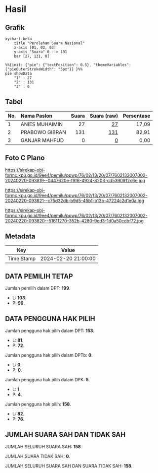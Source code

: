 # Hasil

## Grafik

```mermaid
xychart-beta
    title "Perolehan Suara Nasional"
    x-axis [01, 02, 03]
    y-axis "Suara" 0 --> 131
    bar [27, 131, 0]
```

```mermaid
%%{init: {"pie": {"textPosition": 0.5}, "themeVariables": {"pieOuterStrokeWidth": "5px"}} }%%
pie showData
    "1" : 27
    "2" : 131
    "3" : 0
```

## Tabel

| No. | Nama Paslon    | Suara | Suara (raw) | Persentase |
|:--- |:-------------- | -----:| -----------:| ----------:|
| 1   | ANIES MUHAIMIN | 27    | [27][p-1]   | 17,09      |
| 2   | PRABOWO GIBRAN | 131   | [131][p-2]  | 82,91      |
| 3   | GANJAR MAHFUD  | 0     | [0][p-3]    | 0,00       |


[p-1]: https://github.com/gigit-pemilu/pemilu-2024/blob/main/pilpres/hitung-suara/sub/76-sulawesi-barat/sub/02-mamuju/sub/13-tapalang-barat/sub/2007-ahu/sub/002-tps/sub/paslon-1.txt
[p-2]: https://github.com/gigit-pemilu/pemilu-2024/blob/main/pilpres/hitung-suara/sub/76-sulawesi-barat/sub/02-mamuju/sub/13-tapalang-barat/sub/2007-ahu/sub/002-tps/sub/paslon-2.txt
[p-3]: https://github.com/gigit-pemilu/pemilu-2024/blob/main/pilpres/hitung-suara/sub/76-sulawesi-barat/sub/02-mamuju/sub/13-tapalang-barat/sub/2007-ahu/sub/002-tps/sub/paslon-3.txt

## Foto C Plano

https://sirekap-obj-formc.kpu.go.id/9ee4/pemilu/ppwp/76/02/13/20/07/7602132007002-20240220-093819--0447620e-f9f6-4924-8203-cd5390912c6e.jpg

https://sirekap-obj-formc.kpu.go.id/9ee4/pemilu/ppwp/76/02/13/20/07/7602132007002-20240220-093821--c75d32db-b9d5-45b1-b13b-47224c2d1e0a.jpg

https://sirekap-obj-formc.kpu.go.id/9ee4/pemilu/ppwp/76/02/13/20/07/7602132007002-20240220-093820--51611270-352b-4280-9ed3-1d0a50cdbf72.jpg


## Metadata

| Key        | Value               |
| ---------- | ------------------- |
| Time Stamp | 2024-02-20 21:00:00 |


## DATA PEMILIH TETAP

Jumlah pemilih dalam DPT: **199**.
 * L: **103**.
 * P: **96**.

## DATA PENGGUNA HAK PILIH

Jumlah pengguna hak pilih dalam DPT: **153**.
 * L: **81**.
 * P: **72**.

Jumlah pengguna hak pilih dalam DPTb: **0**.
 * L: **0**.
 * P: **0**.

Jumlah pengguna hak pilih dalam DPK: **5**.
 * L: **1**.
 * P: **4**.

Jumlah pengguna hak pilih: **158**.
 * L: **82**.
 * P: **76**.

## JUMLAH SUARA SAH DAN TIDAK SAH

JUMLAH SELURUH SUARA SAH: **158**.

JUMLAH SUARA TIDAK SAH: **0**.

JUMLAH SELURUH SUARA SAH DAN SUARA TIDAK SAH: **158**.


